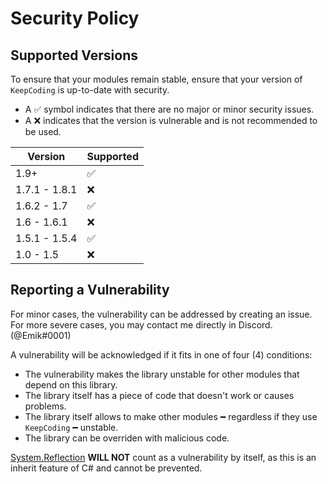 # Security Policy

## Supported Versions

To ensure that your modules remain stable, ensure that your version of `KeepCoding` is up-to-date with security.

- A :white_check_mark: symbol indicates that there are no major or minor security issues. 
- A :x: indicates that the version is vulnerable and is not recommended to be used.

| Version       | Supported          |
| ------------- | ------------------ |
| 1.9+          | :white_check_mark: |
| 1.7.1 - 1.8.1 | :x:                |
| 1.6.2 - 1.7   | :white_check_mark: |
| 1.6 - 1.6.1   | :x:                |
| 1.5.1 - 1.5.4 | :white_check_mark: |
| 1.0 - 1.5     | :x:                |

## Reporting a Vulnerability

For minor cases, the vulnerability can be addressed by creating an issue. For more severe cases, you may contact me directly in Discord. (@Emik#0001)

A vulnerability will be acknowledged if it fits in one of four (4) conditions:

- The vulnerability makes the library unstable for other modules that depend on this library.
- The library itself has a piece of code that doesn't work or causes problems.
- The library itself allows to make other modules ━ regardless if they use `KeepCoding` ━ unstable.
- The library can be overriden with malicious code.

[System.Reflection](https://docs.microsoft.com/en-us/dotnet/api/system.reflection?view=net-5.0) **WILL NOT** count as a vulnerability by itself, as this is an inherit feature of C# and cannot be prevented.
